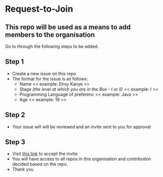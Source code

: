 # Request-to-Join

## This repo will be used as a means to add members to the organisation

Go to through the following steps to be added.

## Step 1
  * Create a new issue on this repo
  * The format for the issue is as follows:
    * Name  << example: Elroy Kanye >>
    * Stage *(the level at which you are in the Box - I or II)* << example: I >>
    * Programming Language of preferenc << example: Java >>
    * Age << example: 19 >>


## Step 2
  * Your issue will will be reviewed and an invite sent to you for approval


## Step 3
  * Visit <a href="https://github.com/The-Boxx">this link</a> to accept the invite.
  * You will have access to all repos in this organisation and contribution decided based on the repo.
  * Thank you
  
  
